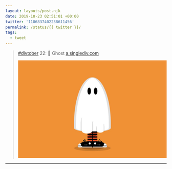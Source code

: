 ```yaml
---
layout: layouts/post.njk
date: 2019-10-23 02:51:01 +00:00
twitter: '1186837402238611456'
permalink: /status/{{ twitter }}/
tags: 
  - tweet
---
```


> [#divtober](https://twitter.com/hashtag/divtober) 22: 👻 Ghost [a.singlediv.com](https://a.singlediv.com) 
> 
> ![Illustration of a person wearing a ghost costume, Halloween striped socks, and Converse shoes.](/img/1186837402238611456-EHh-U0jUYAA-rUa.jpg)

---
